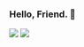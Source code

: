 ### Hello, Friend. 👾

<img src="https://github-readme-stats.vercel.app/api?username=Nisarg12&theme=algolia&include_all_commits=true&include_private=true&show_icons=true">

<!--
<img src="https://github-readme-stats.vercel.app/api?username=Nisarg12&theme=algolia&include_all_commits=true&include_private=true&show_icons=true&title_color=ffffff&icon_color=bb2acf&text_color=ffffff&bg_color=151515">
-->
<img src="https://github-readme-stats.vercel.app/api/top-langs/?username=Nisarg12&theme=algolia&layout=compact&langs_count=10">

<!--
<img src="https://github-readme-stats.vercel.app/api/top-langs/?username=Nisarg12&bg_color=151515&text_color=ffffff&layout=compact&langs_count=10">
-->

<!--What brought you here, Friend? 👀-->
